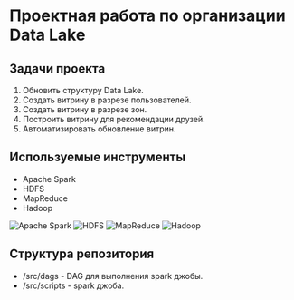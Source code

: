 # Проектная работа по организации Data Lake

## Задачи проекта

1. Обновить структуру Data Lake.
2. Создать витрину в разрезе пользователей.
3. Создать витрину в разрезе зон.
4. Построить витрину для рекомендации друзей.
5. Автоматизировать обновление витрин.

## Используемые инструменты

- Apache Spark
- HDFS
- MapReduce
- Hadoop

![Apache Spark](https://img.shields.io/badge/-Apache_Spark-red)
![HDFS](https://img.shields.io/badge/-HDFS-yellow)
![MapReduce](https://img.shields.io/badge/-MapReduce-black)
![Hadoop](https://img.shields.io/badge/-Hadoop-orange)

## Структура репозитория

- /src/dags - DAG для выполнения spark джобы.
- /src/scripts - spark джоба.
